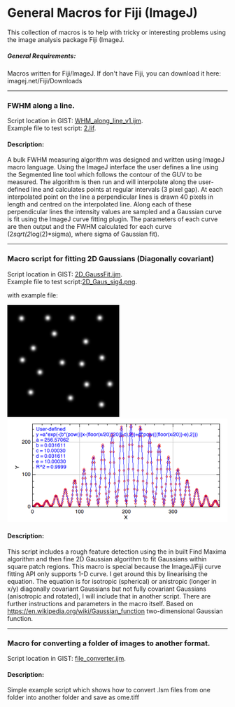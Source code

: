 # General Macros for Fiji (ImageJ)

This collection of macros is to help with tricky or interesting problems using the image analysis package Fiji (ImageJ.
##### General Requirements:
Macros written for Fiji/ImageJ. If don't have Fiji, you can download  it here: imagej.net/Fiji/Downloads


------------------


### FWHM along a line. 
Script location in GIST: [WHM_along_line_v1.ijm](https://gist.github.com/dwaithe/2b9581324e3c8caf9238765ce50127fb).  
Example file to test script: [2.lif](https://drive.google.com/file/d/1mQ1yezSlPRWksWduzm6WNVTeg0uZU1Qs/view?usp=sharing).   
#### Description:  
A bulk FWHM measuring algorithm was designed and written using ImageJ macro language. Using the ImageJ interface the user defines a line using the Segmented line tool which follows the contour of the GUV to be measured. The algorithm is then run and will interpolate along the user-defined line and calculates points at regular intervals (3 pixel gap). At each interpolated point on the line a perpendicular lines is drawn 40 pixels in length and centred on the interpolated line. Along each of these perpendicular lines the intensity values are sampled and a Gaussian curve is fit using the ImageJ curve fitting plugin. The parameters of each curve are then output and the FWHM calculated for each curve (2*sqrt(2*log(2)*sigma), where sigma of Gaussian fit).  


------------------

### Macro script for fitting 2D Gaussians (Diagonally covariant)
Script location in GIST: [2D_GaussFit.ijm](https://gist.github.com/dwaithe/186f910ebf58f65ebd26ff4692b00ee3).   
Example file to test script:[2D_Gaus_sig4.png](resources/2D_Gaus_sig4.png).  

with example file:

![alt text](resources/2D_Gaus_sig4.png "Example image")
![alt text](resources/example_output.png "Example output")

#### Description: 
This script includes a rough feature detection using the in built Find Maxima algorithm and then fine 2D Gaussian algorithm to fit Gaussians within square patch regions. This macro is special because the ImageJ/Fiji curve fitting API only supports 1-D curve. I get around this by linearising the equation. The equation is for isotropic (spherical) or anistropic (longer in x/y) diagonally covariant Gaussians but not fully covariant Gaussians (anisotropic and rotated), I will include that in another script. There are further instructions and parameters in the macro itself.
Based on https://en.wikipedia.org/wiki/Gaussian_function two-dimensional Gaussian function.


------------------
### Macro for converting a folder of images to another format.
Script location in GIST: [file_converter.ijm](https://gist.github.com/dwaithe/526eb15b06fa88e4981d70d3c1a73b60). 
#### Description:
Simple example script which shows how to convert .lsm files from one folder into another folder and save as ome.tiff

